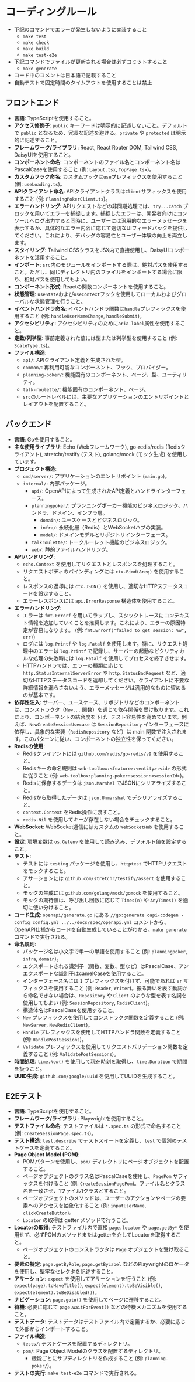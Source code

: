 # コーディングルール

- 下記のコマンドでエラーが発生しないように実装すること
    - `make test`
    - `make check`
    - `make build`
    - `make test-e2e`
- 下記コマンドでファイルが更新される場合は必ずコミットすること
    - `make generate`
- コード中のコメントは日本語で記載すること
- 自動テストで固定時間のタイムアウトを使用することは禁止

## フロントエンド

- **言語**: TypeScriptを使用すること。
- **アクセス修飾子**: `public` キーワードは明示的に記述しないこと。デフォルトで `public` となるため、冗長な記述を避ける。`private` や `protected` は明示的に記述すること。
- **フレームワーク/ライブラリ**: React, React Router DOM, Tailwind CSS, DaisyUIを使用すること。
- **コンポーネント命名**: コンポーネントのファイル名とコンポーネント名はPascalCaseを使用すること (例: `Layout.tsx`, `TopPage.tsx`)。
- **カスタムフック命名**: カスタムフックは`use`プレフィックスを使用すること (例: `useLoading.ts`)。
- **APIクライアント命名**: APIクライアントクラスは`Client`サフィックスを使用すること (例: `PlanningPokerClient.ts`)。
- **エラーハンドリング**: APIリクエストなどの非同期処理では、`try...catch` ブロックを用いてエラーを捕捉します。捕捉したエラーは、開発者向けにコンソールへログ出力すると同時に、ユーザーには汎用的なエラーメッセージを表示するか、具体的なエラー内容に応じて適切なUIフィードバックを提供してください。これにより、デバッグの容易性とユーザー体験の向上を両立します。
- **スタイリング**: Tailwind CSSクラスをJSX内で直接使用し、DaisyUIコンポーネントを活用すること。
- **インポート**: `src`内のモジュールをインポートする際は、絶対パスを使用すること。ただし、同じディレクトリ内のファイルをインポートする場合に限り、相対パスを使用してもよい。
- **コンポーネント形式**: Reactの関数コンポーネントを使用すること。
- **状態管理**: `useState`および`useContext`フックを使用してローカルおよびグローバルな状態管理を行うこと。
- **イベントハンドラ命名**: イベントハンドラ関数は`handle`プレフィックスを使用すること (例: `handleUserNameChange`, `handleSubmit`)。
- **アクセシビリティ**: アクセシビリティのために`aria-label`属性を使用すること。
- **定数/列挙型**: 事前定義された値には型または列挙型を使用すること (例: `ScaleType.ts`)。
- **ファイル構造**: 
    - `api/`: APIクライアント定義と生成された型。
    - `common/`: 再利用可能なコンポーネント、フック、プロバイダー。
    - `planning-poker/`: 機能固有のコンポーネント、ページ、型、ユーティリティ。
    - `talk-roulette/`: 機能固有のコンポーネント、ページ。
    - `src`のルートレベルには、主要なアプリケーションのエントリポイントとレイアウトを配置すること。

## バックエンド

- **言語**: Goを使用すること。
- **主な使用ライブラリ**: Echo (Webフレームワーク), go-redis/redis (Redisクライアント), stretchr/testify (テスト), golang/mock (モック生成) を使用しています。
- **プロジェクト構造**:
    - `cmd/server/`: アプリケーションのエントリポイント (`main.go`)。
    - `internal/`: 内部パッケージ。
        - `api/`: OpenAPIによって生成されたAPI定義とハンドラインターフェース。
        - `planningpoker/`: プランニングポーカー機能のビジネスロジック、ハンドラ、ドメイン、インフラ層。
            - `domain/`: ユースケースとビジネスロジック。
            - `infra/`: 永続化層（Redis）とWebSocketハブの実装。
            - `model/`: ドメインモデルとリポジトリインターフェース。
        - `talkroulette/`: トークルーレット機能のビジネスロジック。
        - `web/`: 静的ファイルハンドリング。
- **APIハンドリング**:
    - `echo.Context` を使用してリクエストとレスポンスを処理すること。
    - リクエストボディのバインディングには `ctx.Bind(&req)` を使用すること。
    - レスポンスの返却には `ctx.JSON()` を使用し、適切なHTTPステータスコードを設定すること。
    - エラーレスポンスには `api.ErrorResponse` 構造体を使用すること。
- **エラーハンドリング**:
    - エラーは `fmt.Errorf` を用いてラップし、スタックトレースにコンテキスト情報を追加していくことを推奨します。これにより、エラーの原因特定が容易になります。 (例: `fmt.Errorf("failed to get session: %w", err)`)
    - ログには `log.Printf` や `log.Fatalf` を使用します。特に、リクエスト処理中のエラーは `log.Printf` で記録し、サーバーの起動などクリティカルな処理の失敗時には `log.Fatalf` を使用してプロセスを終了させます。
    - HTTPハンドラでは、エラーの種類に応じて `http.StatusInternalServerError` や `http.StatusBadRequest` など、適切なHTTPステータスコードを返却してください。クライアントに不要な詳細情報を漏らさないよう、エラーメッセージは汎用的なものに留めるのが基本です。
- **依存性注入**: サーバー、ユースケース、リポジトリなどのコンポーネントは、コンストラクタ（`New...` 関数）を通じて依存関係を受け取ります。これにより、コンポーネントの結合度を下げ、テスト容易性を高めています。例えば、`NewCreateSessionUsecase` は `SessionRepository` インターフェースに依存し、具象的な実装（`RedisRepository` など）は main 関数で注入されます。このパターンに従い、コンポーネントの独立性を保ってください。
- **Redisの使用**:
    - Redisクライアントには `github.com/redis/go-redis/v9` を使用すること。
    - Redisキーの命名規則は `web-toolbox:<feature>:<entity>:<id>` の形式に従うこと (例: `web-toolbox:planning-poker:session:<sessionId>`)。
    - Redisに保存するデータは `json.Marshal` でJSONにシリアライズすること。
    - Redisから取得したデータは `json.Unmarshal` でデシリアライズすること。
    - `context.Context` をRedis操作に渡すこと。
    - `redis.Nil` を使用してキーが存在しない場合をチェックすること。
- **WebSocket**: WebSocket通信にはカスタムの `WebSocketHub` を使用すること。
- **設定**: 環境変数は `os.Getenv` を使用して読み込み、デフォルト値を設定すること。
- **テスト**:
    - テストには `testing` パッケージを使用し、`httptest` でHTTPリクエストをモックすること。
    - アサーションには `github.com/stretchr/testify/assert` を使用すること。
    - モックの生成には `github.com/golang/mock/gomock` を使用すること。
    - モックの期待値は、呼び出し回数に応じて `Times(n)` や `AnyTimes()` を適切に使い分けること。
- **コード生成**: `openapi/generate.go` にある `//go:generate oapi-codegen -config config.yml ../../docs/spec/openapi.yml` コメントから、OpenAPI仕様からコードを自動生成していることがわかる。`make generate` コマンドで実行される。
- **命名規則**:
    - パッケージ名は小文字で単一の単語を使用すること (例: `planningpoker`, `infra`, `domain`)。
    - エクスポートされる識別子（関数、変数、型など）はPascalCase、アンエクスポートな識別子はcamelCaseを使用すること。
    - インターフェース名には `I` プレフィックスを付けず、可能であれば `er` サフィックスを使用すること (例: `Reader`, `Writer`)。振る舞いを表す動詞から命名できない場合は、`Repository` や `Client` のような型を表す名詞を使用してもよい (例: `SessionRepository`, `RedisClient`)。
    - 構造体名はPascalCaseを使用すること。
    - `New` プレフィックスを使用してコンストラクタ関数を定義すること (例: `NewServer`, `NewRedisClient`)。
    - `Handle` プレフィックスを使用してHTTPハンドラ関数を定義すること (例: `HandlePostSessions`)。
    - `Validate` プレフィックスを使用してリクエストバリデーション関数を定義すること (例: `ValidatePostSessions`)。
- **時間処理**: `time.Now()` を使用して現在時刻を取得し、`time.Duration` で期間を扱うこと。
- **UUID生成**: `github.com/google/uuid` を使用してUUIDを生成すること。

## E2Eテスト

- **言語**: TypeScriptを使用すること。
- **フレームワーク/ライブラリ**: Playwrightを使用すること。
- **テストファイル命名**: テストファイルは `*.spec.ts` の形式で命名すること (例: `CreateSessionPage.spec.ts`)。
- **テスト構造**: `test.describe` でテストスイートを定義し、`test` で個別のテストケースを定義すること。
- **Page Object Model (POM)**:
    - POMパターンを使用し、`pom/` ディレクトリにページオブジェクトを配置すること。
    - ページオブジェクトのクラス名はPascalCaseを使用し、`PagePom` サフィックスを付けること (例: `CreateSessionPagePom`)。ファイル名とクラス名を一致させ、1ファイル1クラスとすること。
    - ページオブジェクトのメソッドは、ユーザーのアクションやページの要素へのアクセスを抽象化すること (例: `inputUserName`, `clickCreateButton`)。
    - `Locator` の取得は getter メソッドで行うこと。
- **Locatorの取得**: テストファイル内で直接 `page.locator` や `page.getBy*` を使用せず、必ずPOMのメソッドまたはgetterを介してLocatorを取得すること。
    - ページオブジェクトのコンストラクタは `Page` オブジェクトを受け取ること。
- **要素の特定**: `page.getByRole`, `page.getByLabel` などのPlaywrightのロケータを使用し、堅牢なセレクタを記述すること。
- **アサーション**: `expect` を使用してアサーションを行うこと (例: `expect(page).toHaveTitle()`, `expect(element).toBeVisible()`, `expect(element).toBeDisabled()`)。
- **ナビゲーション**: `page.goto()` を使用してページに遷移すること。
- **待機**: 必要に応じて `page.waitForEvent()` などの待機メカニズムを使用すること。
- **テストデータ**: テストデータはテストファイル内で定義するか、必要に応じて外部からインポートすること。
- **ファイル構造**:
    - `tests/`: テストケースを配置するディレクトリ。
    - `pom/`: Page Object Modelのクラスを配置するディレクトリ。
        - 機能ごとにサブディレクトリを作成すること (例: `planning-poker/`)。
- **テストの実行**: `make test-e2e` コマンドで実行される。
